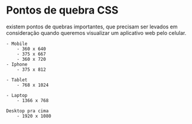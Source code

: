# Pontos de quebra CSS

existem pontos de quebras importantes, que precisam ser levados em consideração quando queremos visualizar um aplicativo web pelo celular.

    - Mobile 
        - 360 x 640 
        - 375 x 667 
        - 360 x 720
    - Iphone
        - 375 x 812

    - Tablet
        - 768 x 1024

    - Laptop
        - 1366 x 768

    Desktop pra cima
        - 1920 x 1080

